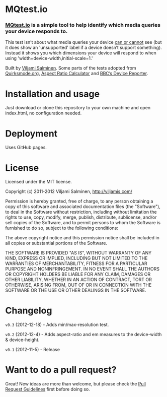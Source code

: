 # MQtest.io

### [MQtest.io](http://mqtest.io/) is a simple tool to help identify which media queries your device responds to.

This test isn’t about what media queries your device [can or cannot](http://www.jordanm.co.uk/palmreader) see (but it does show an 'unsupported' label if a device doesn‘t support something). Instead it shows you which dimensions your device will respond to when using 'width=device-width,initial-scale=1.'

Built by [Viljami Salminen](http://twitter.com/viljamis). Some parts of the tests adopted from [Quirksmode.org](http://www.quirksmode.org/m/tests/widthtest_vpdevice.html), [Aspect Ratio Calculator](http://andrew.hedges.name/experiments/aspect_ratio/) and [BBC’s Device Reporter](http://bbc-news-prototypes.heroku.com/reporter/index.html).


Installation and usage
======

Just download or clone this repository to your own machine and open index.html, no configuration needed.


Deployment
======

Uses GitHub pages.

License
======

Licensed under the MIT license.

Copyright (c) 2011-2012 Viljami Salminen, http://viljamis.com/

Permission is hereby granted, free of charge, to any person obtaining a copy of this software and associated documentation files (the "Software"), to deal in the Software without restriction, including without limitation the rights to use, copy, modify, merge, publish, distribute, sublicense, and/or sell copies of the Software, and to permit persons to whom the Software is furnished to do so, subject to the following conditions:

The above copyright notice and this permission notice shall be included in all copies or substantial portions of the Software.

THE SOFTWARE IS PROVIDED "AS IS", WITHOUT WARRANTY OF ANY KIND, EXPRESS OR IMPLIED, INCLUDING BUT NOT LIMITED TO THE WARRANTIES OF MERCHANTABILITY, FITNESS FOR A PARTICULAR PURPOSE AND NONINFRINGEMENT. IN NO EVENT SHALL THE AUTHORS OR COPYRIGHT HOLDERS BE LIABLE FOR ANY CLAIM, DAMAGES OR OTHER LIABILITY, WHETHER IN AN ACTION OF CONTRACT, TORT OR OTHERWISE, ARISING FROM, OUT OF OR IN CONNECTION WITH THE SOFTWARE OR THE USE OR OTHER DEALINGS IN THE SOFTWARE.


Changelog
======

`v0.3` (2012-12-18) - Adds min/max-resolution test.

`v0.2` (2012-12-4) - Adds aspect-ratio and em measures to the device-width & device-height.

`v0.1` (2012-11-5) - Release


Want to do a pull request?
======

Great! New ideas are more than welcome, but please check the [Pull Request Guidelines](https://github.com/viljamis/mqtest/wiki/Pull-Request-Guidelines) first before doing so.
